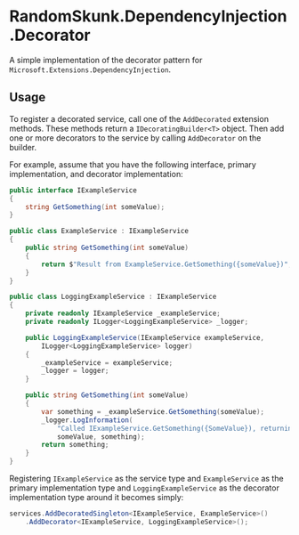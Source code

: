 # RandomSkunk.DependencyInjection.Decorator

A simple implementation of the decorator pattern for `Microsoft.Extensions.DependencyInjection`.

## Usage

To register a decorated service, call one of the `AddDecorated` extension methods. These methods
return a `IDecoratingBuilder<T>` object. Then add one or more decorators to the service by calling
`AddDecorator` on the builder.

For example, assume that you have the following interface, primary implementation, and decorator
implementation:

```c#
public interface IExampleService
{
    string GetSomething(int someValue);
}

public class ExampleService : IExampleService
{
    public string GetSomething(int someValue)
    {
        return $"Result from ExampleService.GetSomething({someValue})";
    }
}

public class LoggingExampleService : IExampleService
{
    private readonly IExampleService _exampleService;
    private readonly ILogger<LoggingExampleService> _logger;

    public LoggingExampleService(IExampleService exampleService,
        ILogger<LoggingExampleService> logger)
    {
        _exampleService = exampleService;
        _logger = logger;
    }

    public string GetSomething(int someValue)
    {
        var something = _exampleService.GetSomething(someValue);
        _logger.LogInformation(
            "Called IExampleService.GetSomething({SomeValue}), returning '{Something}'.",
            someValue, something);
        return something;
    }
}
```

Registering `IExampleService` as the service type and `ExampleService` as the primary
implementation type and `LoggingExampleService` as the decorator implementation type around it
becomes simply:

```c#
services.AddDecoratedSingleton<IExampleService, ExampleService>()
    .AddDecorator<IExampleService, LoggingExampleService>();
```
